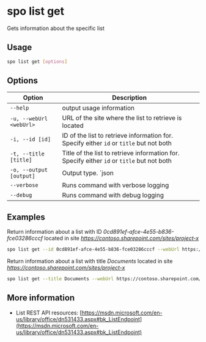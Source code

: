 # spo list get

Gets information about the specific list

## Usage

```sh
spo list get [options]
```

## Options

Option|Description
------|-----------
`--help`|output usage information
`-u, --webUrl <webUrl>`|URL of the site where the list to retrieve is located
`-i, --id [id]`|ID of the list to retrieve information for. Specify either `id` or `title` but not both
`-t, --title [title]`|Title of the list to retrieve information for. Specify either `id` or `title` but not both
`-o, --output [output]`|Output type. `json|text`. Default `text`
`--verbose`|Runs command with verbose logging
`--debug`|Runs command with debug logging

## Examples

Return information about a list with ID _0cd891ef-afce-4e55-b836-fce03286cccf_ located in site _https://contoso.sharepoint.com/sites/project-x_

```sh
spo list get --id 0cd891ef-afce-4e55-b836-fce03286cccf --webUrl https://contoso.sharepoint.com/sites/project-x
```

Return information about a list with title _Documents_ located in site _https://contoso.sharepoint.com/sites/project-x_

```sh
spo list get --title Documents --webUrl https://contoso.sharepoint.com/sites/project-x
```

## More information

- List REST API resources: [https://msdn.microsoft.com/en-us/library/office/dn531433.aspx#bk_ListEndpoint](https://msdn.microsoft.com/en-us/library/office/dn531433.aspx#bk_ListEndpoint)
